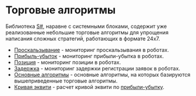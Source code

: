 # Торговые алгоритмы

Библиотека [S\#](StockSharpAbout.md), наравне с системными блоками, содержит уже реализованные небольшие торговые алгоритмы для упрощения написания сложных стратегий, работающих в формате 24x7. 

- [Проскальзывание](Slippage.md) \- мониторинг проскальзывания в роботах. 
- [Прибыль\-убыток](PnL.md) \- мониторинг прибыли\-убытка в роботах. 
- [Позиция](Position.md) \- мониторинг позиции в роботах. 
- [Задержка](Latency.md) \- мониторинг задержки регистрации заявок в роботах. 
- [Основные алгоритмы](BasicAlgo.md) \- основные алгоритмы, на которых базируются вышеприведенные торговые алгоритмы. 
- [Кривая эквити](Equity.md) \- расчет кривой эквити по [прибыли\-убытку](PnL.md). 
